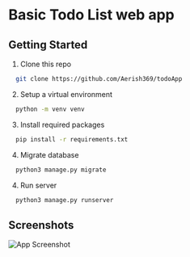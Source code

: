
# Basic Todo List web app


## Getting Started

1. Clone this repo

```bash
  git clone https://github.com/Aerish369/todoApp
```
    
2. Setup a virtual environment

```bash
  python -m venv venv
```

3. Install required packages

```bash
  pip install -r requirements.txt
```

4. Migrate database

```bash
  python3 manage.py migrate
```

4. Run server 

```bash
  python3 manage.py runserver
```

## Screenshots

![App Screenshot](https://via.placeholder.com/468x300?text=App+Screenshot+Here)
